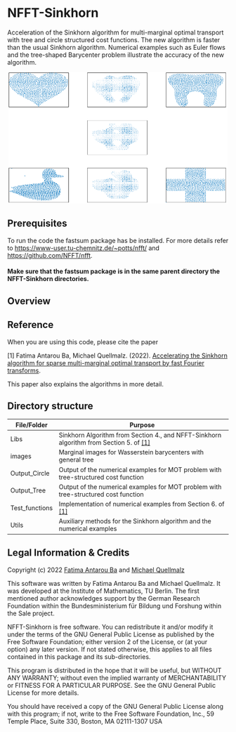 # NFFT-Sinkhorn

Acceleration of the Sinkhorn algorithm for multi-marginal optimal transport with tree and circle structured cost functions. The new algorithm is faster than the usual Sinkhorn algorithm. Numerical examples such as Euler flows and the tree-shaped Barycenter problem illustrate the accuracy of the new algorithm.
<p align="center">
<img src="https://github.com/fatima0111/NFFT-Sinkhorn/blob/main/Output_Tree/Barycenter/nfft_sink_barycenter_eta_005_lamda_25_nit_150_Mfftcoef156.png" width="500" height="300">
</p>

## Prerequisites
To run the code the fastsum package has be installed. For more details refer to https://www-user.tu-chemnitz.de/~potts/nfft/ and https://github.com/NFFT/nfft. 

#### Make sure that the fastsum package is in the same parent directory the NFFT-Sinkhorn directories.

## Overview

## Reference

When you are using this code, please cite the paper

<a id="1">[1]</a> Fatima Antarou Ba, Michael Quellmalz. (2022). [Accelerating the Sinkhorn algorithm for sparse multi-marginal optimal transport by fast Fourier transforms](https://arxiv.org/abs/2208.03120). 

This paper also explains the algorithms in more detail.

## Directory structure

| File/Folder   | Purpose                                                                                   |
| ------------- |-------------------------------------------------------------------------------------------|   
| Libs          | Sinkhorn Algorithm from Section 4., and NFFT-Sinkhorn algorithm from Section 5. of [[1]](#1) |
| images        | Marginal images for Wasserstein barycenters with general tree                                 |
| Output_Circle | Output of the numerical examples for MOT problem with tree-structured cost function       |
| Output_Tree   | Output of the numerical examples for MOT problem with tree-structured cost function       |
| Test_functions| Implementation of numerical examples from Section 6. of [[1]](#1)                           |
| Utils         | Auxiliary methods for the Sinkhorn algorithm and the numerical examples                 | 


## Legal Information & Credits

Copyright (c) 2022 [Fatima Antarou Ba](https://www.math.tu-berlin.de/fachgebiete_ag_modnumdiff/angewandte_mathematik/v_menue/team/fatima_antarou_ba/v_menue/homepage/) and [Michael Quellmalz](https://page.math.tu-berlin.de/~quellm/index.php)

This software was written by Fatima Antarou Ba and Michael Quellmalz. It was developed at the Institute of Mathematics, TU Berlin. The first mentioned author acknowledges support by the German Research Foundation within the Bundesministerium für Bildung und Forshung within the Sale project.

NFFT-Sinkhorn is free software. You can redistribute it and/or modify it under the terms of the GNU General Public License as published by the Free Software Foundation; either version 2 of the License, or (at your option) any later version. If not stated otherwise, this applies to all files contained in this package and its sub-directories.

This program is distributed in the hope that it will be useful, but WITHOUT ANY WARRANTY; without even the implied warranty of MERCHANTABILITY or FITNESS FOR A PARTICULAR PURPOSE. See the GNU General Public License for more details.

You should have received a copy of the GNU General Public License along with this program; if not, write to the Free Software Foundation, Inc., 59 Temple Place, Suite 330, Boston, MA 02111-1307 USA
